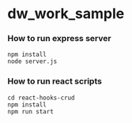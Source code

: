 # dw_work_sample
###  How to run express server 
```
npm install
node server.js
```

###  How to run react scripts
```
cd react-hooks-crud
npm install
npm run start
```
